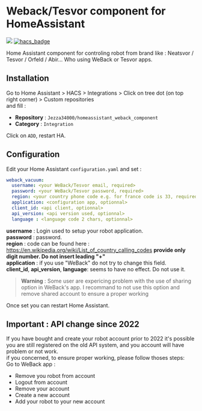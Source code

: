 # Weback/Tesvor component for HomeAssistant

[![](https://img.shields.io/github/release/Jezza34000/homeassistant_weback_component/all.svg?style=for-the-badge)](https://github.com/Jezza34000/homeassistant_weback_component)
[![hacs_badge](https://img.shields.io/badge/HACS-Custom-41BDF5.svg?style=for-the-badge)](https://github.com/hacs/integration)

Home Assistant component for controling robot from brand like : Neatsvor / Tesvor / Orfeld / Abir...
Who using WeBack or Tesvor apps.

## Installation

Go to Home Assistant > HACS > Integrations > Click on tree dot (on top right corner) > Custom repositories \
and fill :
* **Repository** :  `Jezza34000/homeassistant_weback_component`
* **Category** : `Integration`

Click on `ADD`, restart HA.

## Configuration

Edit your Home Assistant `configuration.yaml` and set :

``` YAML
weback_vacuum:
  username: <your WeBack/Tesvor email, required>
  password: <your WeBack/Tesvor password, required>
  region: <your country phone code e.g. for france code is 33, required>
  application: <configuration app, optionnal>
  client_id: <api client, optionnal>
  api_version: <api version used, optionnal> 
  language : <language code 2 chars, optionnal>
```

**username** : Login used to setup your robot application. \
**password** : password.\
**region** : code can be found here : https://en.wikipedia.org/wiki/List_of_country_calling_codes **provide only digit number. Do not insert leading "+"** \
**application** : if you use "WeBack" do not try to change this field.  \
**client_id**, **api_version**, **language**: seems to have no effect. Do not use it.

> **Warning** : Some user are expericing problem with the use of sharing option in WeBack's app. I recommand to not use this option and remove shared account to ensure a proper working

Once set you can restart Home Assistant.

## Important : API change since 2022

If you have bought and create your robot account prior to 2022 it's possible you are still registered on the old API system, and you account will have problem or not work. \
if you concerned, to ensure proper working, please follow thoses steps: \
Go to WeBack app :
* Remove you robot from account
* Logout from account
* Remove your account
* Create a new account
* Add your robot to your new account





